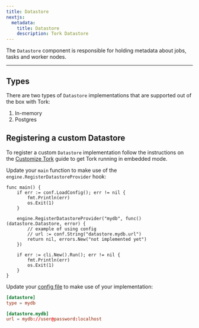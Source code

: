```yaml
---
title: Datastore
nextjs:
  metadata:
    title: Datastore
    description: Tork Datastore
---
```


The `Datastore` component is responsible for holding metadata about jobs, tasks and worker nodes.

---

## Types

There are two types of `Datastore` implementations that are supported out of the box with Tork:

1. In-memory
2. Postgres

## Registering a custom Datastore

To register a custom `Datastore` implementation follow the instructions on the [Customize Tork](/customize) guide to get Tork running in embedded mode.

Update your `main` function to make use of the `engine.RegisterDatastoreProvider` hook:

```golang
func main() {
	if err := conf.LoadConfig(); err != nil {
		fmt.Println(err)
		os.Exit(1)
	}

	engine.RegisterDatastoreProvider("mydb", func() (datastore.Datastore, error) {
        // example of using config
        // url := conf.String("datastore.mydb.url")
		return nil, errors.New("not implemented yet")
	})

	if err := cli.New().Run(); err != nil {
		fmt.Println(err)
		os.Exit(1)
	}
}
```

Update your [config file](/config) to make use of your implementation:

```toml
[datastore]
type = mydb

[datastore.mydb]
url = mydb://user@password:localhost
```
